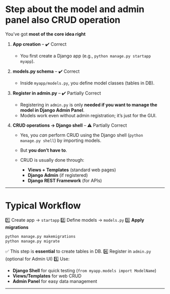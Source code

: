 # Step about the model and admin panel also CRUD operation

You’ve got **most of the core idea right**

1. **App creation** – ✔️ Correct

   * You first create a Django app (e.g., `python manage.py startapp myapp`).

2. **models.py schema** – ✔️ Correct

   * Inside `myapp/models.py`, you define model classes (tables in DB).

3. **Register in admin.py** – ✔️ Partially Correct

   * Registering in `admin.py` is only **needed if you want to manage the model in Django Admin Panel**.
   * Models work even without admin registration; it’s just for the GUI.

4. **CRUD operations → Django shell** – ⚠️ Partially Correct

   * Yes, you *can* perform CRUD using the Django shell (`python manage.py shell`) by importing models.
   * But **you don’t have to**.
   * CRUD is usually done through:

     * **Views + Templates** (standard web pages)
     * **Django Admin** (if registered)
     * **Django REST Framework** (for APIs)

---

# Typical Workflow

1️⃣ Create app → `startapp`
2️⃣ Define models → `models.py`
3️⃣ **Apply migrations**

```bash
python manage.py makemigrations
python manage.py migrate
```

✅ This step is **essential** to create tables in DB.
4️⃣ Register in `admin.py` (optional for Admin UI)
5️⃣ Use:

* **Django Shell** for quick testing (`from myapp.models import ModelName`)
* **Views/Templates** for web CRUD
* **Admin Panel** for easy data management

---
